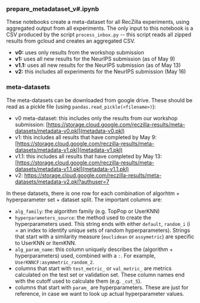 ### prepare_metadataset_v#.ipynb

These notebooks create a meta-dataset for all RecZilla experiments, using aggregated output from all experiments. The only input to this notebook is a CSV produced by the script `process_inbox.py` -- this script reads all zipped results from gcloud and creates an aggregated CSV.

- **v0:** uses only results from the workshop submission
- **v1:** uses all new results for the NeurIPS submission (as of May 9)
- **v1.1:** uses all new results for the NeurIPS submission (as of May 13)
- **v2:** this includes all experiments for the NeurIPS submission (May 16)

### meta-datasets

The meta-datasets can be downloaded from google drive. These should be read as a pickle file (using `pandas.read_pickle(<filename>)`):
- v0 meta-dataset: this includes only the results from our workshop submission: [https://storage.cloud.google.com/reczilla-results/meta-datasets/metadata-v0.pkl](metadata-v0.pkl)
- v1: this includes all results that have completed by May 9: [https://storage.cloud.google.com/reczilla-results/meta-datasets/metadata-v1.pkl](metadata-v1.pkl)
- v1.1: this includes all results that have completed by May 13: [https://storage.cloud.google.com/reczilla-results/meta-datasets/metadata-v1.1.pkl](metadata-v1.1.pkl)
- v2: https://storage.cloud.google.com/reczilla-results/meta-datasets/metadata-v2.pkl?authuser=7
  
In these datasets, there is one row for each combination of algorhtm + hyperparameter set + dataset split. The important columns are:
- `alg_family`: the algorithm family (e.g. TopPop or UserKNN)
- `hyperparameters_source`: the method used to create the hyperparameters used. This string ends with either `default`, `random_i` (i = an index to identify unique sets of random hyperparameters). Strings that start with a similarity measure (`euclidean` or `assymetric`) are specific to UserKNN or ItemKNN.
- `alg_param_name`: this column uniquely describes the (algorithm + hyperparameters) used, combined with a `:`. For example, `UserKNNCF:asymmetric_random_2`.
- columns that start with `test_metric_` or `val_metric_` are metrics calculated on the test set or validation set. These column names end with the cutoff used to calculate them (e.g. `_cut_5`).
- columns that start with `param_` are hyperparameters. These are just for reference, in case we want to look up actual hyperparameter values.

